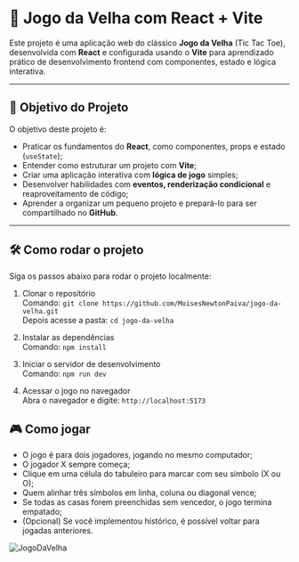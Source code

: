 # 🧠 Jogo da Velha com React + Vite

Este projeto é uma aplicação web do clássico **Jogo da Velha** (Tic Tac Toe), desenvolvida com **React** e configurada usando o **Vite** para aprendizado prático de desenvolvimento frontend com componentes, estado e lógica interativa.

---

## 🎯 Objetivo do Projeto

O objetivo deste projeto é:

- Praticar os fundamentos do **React**, como componentes, props e estado (`useState`);
- Entender como estruturar um projeto com **Vite**;
- Criar uma aplicação interativa com **lógica de jogo** simples;
- Desenvolver habilidades com **eventos, renderização condicional** e reaproveitamento de código;
- Aprender a organizar um pequeno projeto e prepará-lo para ser compartilhado no **GitHub**.

---

## 🛠️ Como rodar o projeto

Siga os passos abaixo para rodar o projeto localmente:

1. Clonar o repositório  
   Comando: `git clone https://github.com/MoisesNewtonPaiva/jogo-da-velha.git`  
   Depois acesse a pasta: `cd jogo-da-velha`

2. Instalar as dependências  
   Comando: `npm install`

3. Iniciar o servidor de desenvolvimento  
   Comando: `npm run dev`

4. Acessar o jogo no navegador  
   Abra o navegador e digite: `http://localhost:5173`

## 🎮 Como jogar

- O jogo é para dois jogadores, jogando no mesmo computador;
- O jogador X sempre começa;
- Clique em uma célula do tabuleiro para marcar com seu símbolo (X ou O);
- Quem alinhar três símbolos em linha, coluna ou diagonal vence;
- Se todas as casas forem preenchidas sem vencedor, o jogo termina empatado;
- (Opcional) Se você implementou histórico, é possível voltar para jogadas anteriores.

![JogoDaVelha](https://github.com/user-attachments/assets/0c98709c-0fb0-46ce-95cc-f5e65944b19d)



